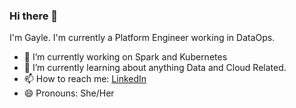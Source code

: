 ### Hi there 👋

I'm Gayle. 
I'm currently a Platform Engineer working in DataOps. 
- 🔭 I’m currently working on Spark and Kubernetes
- 🌱 I’m currently learning about anything Data and Cloud Related.
- 📫 How to reach me: [LinkedIn](https://www.linkedin.com/in/gayletan0)
- 😄 Pronouns: She/Her

<!--<a href="https://app.daily.dev/flowy0"><img src="https://api.daily.dev/devcards/c3773674d6cd4ee5985016be999a41b5.png?r=yae" width="400" alt="Gayle's Dev Card"/></a>
-->
